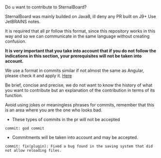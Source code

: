 Do u want to contribute to SternalBoard?

SternalBoard was mainly builded on Java8, ill deny any PR built on J9+ Use JetBRAINS notes.

It is required that all pr follow this format, 
since this repository works in this way and so we can
communicate in the same language without creating confusion.

**It is very important that you take into account that if you do 
not follow the indications in this section, your prerequisites will not be taken into account.**

We use a format in commits similar if not 
almost the same as Angular, please check it and apply it. [Here](https://github.com/angular/angular/blob/22b96b9/CONTRIBUTING.md#-commit-message-guidelines)

Be brief, concise and precise, we do not want to know the history of what you want to contribute but an explanation of the contribution in terms of its function.

Avoid using jokes or meaningless phrases for commits, remember that this is an area where you are the one who looks bad.

* These types of commits in the pr will not be accepted
```
commit: god commit
```
* Commitments will be taken into account and may be accepted.
```
commit: fix(plugin): Fixed a bug found in the saving system that did not allow reloading files.
```